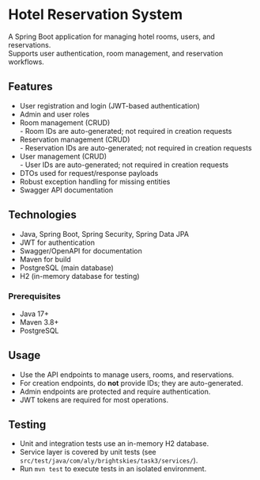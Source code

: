 # Hotel Reservation System

A Spring Boot application for managing hotel rooms, users, and reservations.  
Supports user authentication, room management, and reservation workflows.

## Features

- User registration and login (JWT-based authentication)
- Admin and user roles
- Room management (CRUD)  
  \- Room IDs are auto-generated; not required in creation requests
- Reservation management (CRUD)  
  \- Reservation IDs are auto-generated; not required in creation requests
- User management (CRUD)  
  \- User IDs are auto-generated; not required in creation requests
- DTOs used for request/response payloads
- Robust exception handling for missing entities
- Swagger API documentation

## Technologies

- Java, Spring Boot, Spring Security, Spring Data JPA
- JWT for authentication
- Swagger/OpenAPI for documentation
- Maven for build
- PostgreSQL (main database)
- H2 (in-memory database for testing)

### Prerequisites

- Java 17+
- Maven 3.8+
- PostgreSQL

## Usage

- Use the API endpoints to manage users, rooms, and reservations.
- For creation endpoints, do **not** provide IDs; they are auto-generated.
- Admin endpoints are protected and require authentication.
- JWT tokens are required for most operations.

## Testing

- Unit and integration tests use an in-memory H2 database.
- Service layer is covered by unit tests (see `src/test/java/com/aly/brightskies/task3/services/`).
- Run `mvn test` to execute tests in an isolated environment.